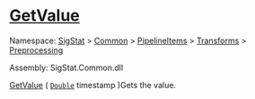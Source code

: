 # [GetValue](./CubicInterpolation-100663727.md)

Namespace: [SigStat]() > [Common](./../../../../README.md) > [PipelineItems]() > [Transforms]() > [Preprocessing](./../README.md)

Assembly: SigStat.Common.dll

[GetValue](./CubicInterpolation-100663727.md) ( [`Double`](https://docs.microsoft.com/en-us/dotnet/api/System.Double) timestamp )Gets the value.
